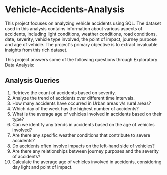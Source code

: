 # Vehicle-Accidents-Analysis

This project focuses on analyzing vehicle accidents using SQL. The dataset used in this analysis contains information about various aspects of accidents, including light conditions, weather conditions, road conditions, date, severity, vehicle type involved, the point of impact, journey purpose and age of vehicle. The project's primary objective is to extract invaluable insights from this rich dataset.

This project answers some of the following questions through Exploratory Data Analysis:

## Analysis Queries

1. Retrieve the count of accidents based on severity.
2. Analyze the trend of accidents over different time intervals.
3. How many accidents have occurred in Urban areas v/s rural areas?
4. Which day of the week has the highest number of accidents?
5. What is the average age of vehicles involved in accidents based on their type?
6. Can we identify any trends in accidents based on the age of vehicles involved?
7. Are there any specific weather conditions that contribute to severe accidents?
8. Do accidents often involve impacts on the left-hand side of vehicles?
9. Are there any relationships between journey purposes and the severity of accidents?
10. Calculate the average age of vehicles involved in accidents, considering day light and point of impact.
